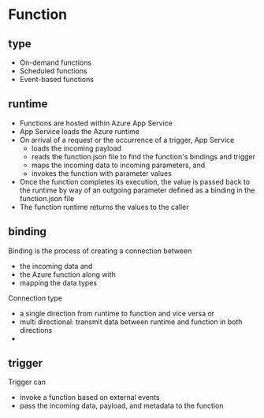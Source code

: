 # Function

## type
- On-demand functions
- Scheduled functions
- Event-based functions

## runtime
- Functions are hosted within Azure App Service
- App Service loads the Azure runtime
- On arrival of a request or the occurrence of a trigger, App Service 
  - loads the incoming payload
  - reads the function.json file to find the function's bindings and trigger
  - maps the incoming data to incoming parameters, and 
  - invokes the function with parameter values
- Once the function completes its execution, the value is passed back to the runtime by way of an outgoing parameter defined as a binding in the function.json file
- The function runtime returns the values to the caller 

## binding
Binding is the process of creating a connection between
- the incoming data and 
- the Azure function along with 
- mapping the data types

Connection type
- a single direction from runtime to function and vice versa or 
- multi directional: transmit data between runtime and function in both directions
- 
## trigger
Trigger can 
- invoke a function based on external events
- pass the incoming data, payload, and metadata to the function
